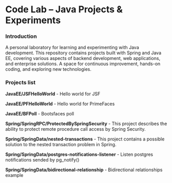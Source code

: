 # Code Lab – Java Projects & Experiments

### Introduction

A personal laboratory for learning and experimenting with Java development. This repository contains projects built with Spring and Java EE, covering various aspects of backend development, web applications, and enterprise solutions. A space for continuous improvement, hands-on coding, and exploring new technologies.

### Projects list

**JavaEE/JSFHelloWorld** - Hello world for JSF

**JavaEE/PFHelloWorld** - Hello world for PrimeFaces

**JavaEE/BFPoll** - Bootsfaces poll

**Spring/SpringRPC/ProtectedBySpringSecurity** - This project describes the ability to protect remote procedure call access by Spring Security.

**Spring/SpringData/nested-transactions** - This project contains a possible solution to the nested transaction problem in Spring.

**Spring/SpringData/postgres-notifications-listener** - Listen postgres notifications sended by pg_notify()

**Spring/SpringData/bidirectional-relationship** - Bidirectional relationships example
